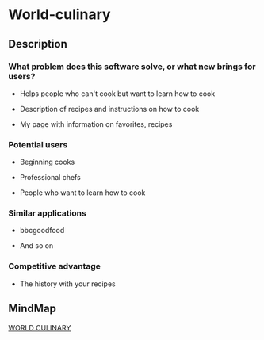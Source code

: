 # World-culinary

## Description 

### What problem does this software solve, or what new brings for users?

- Helps people who can't cook but want to learn how to cook

- Description of recipes and instructions on how to cook

- My page with information on favorites, recipes


### Potential users

- Beginning cooks

- Professional chefs

- People who want to learn how to cook

### Similar applications 

- bbcgoodfood

- And so on

### Competitive advantage

- The history with your recipes 

## MindMap
[WORLD CULINARY](https://coggle.it/diagram/XqByJ0nCLjt1HfjC/t/world-culinary)
